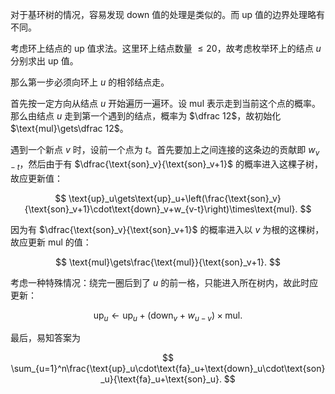 对于基环树的情况，容易发现 $\text{down}$ 值的处理是类似的。而 $\text{up}$ 值的边界处理略有不同。

考虑环上结点的 $\text{up}$ 值求法。这里环上结点数量 $\leq 20$，故考虑枚举环上的结点 $u$ 分别求出 $\text{up}$ 值。

那么第一步必须向环上 $u$ 的相邻结点走。

首先按一定方向从结点 $u$ 开始遍历一遍环。设 $\text{mul}$ 表示走到当前这个点的概率。那么由结点 $u$ 走到第一个遇到的结点，概率为 $\dfrac 12$，故初始化 $\text{mul}\gets\dfrac 12$。

遇到一个新点 $v$ 时，设前一个点为 $t$。首先要加上之间连接的这条边的贡献即 $w_{v-t}$，然后由于有 $\dfrac{\text{son}_v}{\text{son}_v+1}$ 的概率进入这棵子树，故应更新值：

$$
\text{up}_u\gets\text{up}_u+\left(\frac{\text{son}_v}{\text{son}_v+1}\cdot\text{down}_v+w_{v-t}\right)\times\text{mul}.
$$

因为有 $\dfrac{\text{son}_v}{\text{son}_v+1}$ 的概率进入以 $v$ 为根的这棵树，故应更新 $\text{mul}$ 的值：

$$
\text{mul}\gets\frac{\text{mul}}{\text{son}_v+1}.
$$

考虑一种特殊情况：绕完一圈后到了 $u$ 的前一格，只能进入所在树内，故此时应更新：

$$
\text{up}_u\gets\text{up}_u+(\text{down}_v+w_{u-v})\times\text{mul}.
$$

最后，易知答案为

$$
\sum_{u=1}^n\frac{\text{up}_u\cdot\text{fa}_u+\text{down}_u\cdot\text{son}_u}{\text{fa}_u+\text{son}_u}.
$$